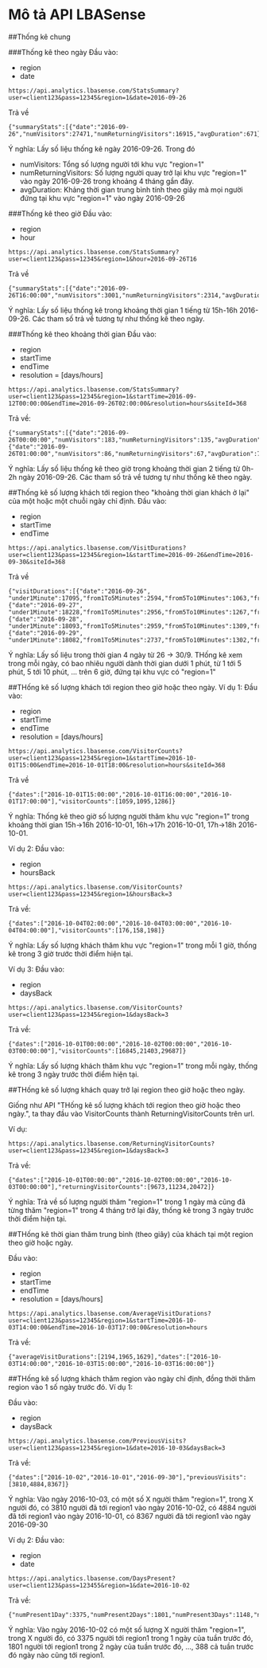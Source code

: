 # Mô tả API LBASense

##Thống kê chung

###Thống kê theo ngày
Đầu vào: 
  - region
  - date
  
```
https://api.analytics.lbasense.com/StatsSummary?user=client123&pass=12345&region=1&date=2016-09-26
```

Trả về 

```
{"summaryStats":[{"date":"2016-09-26","numVisitors":27471,"numReturningVisitors":16915,"avgDuration":671}]}
```

Ý nghĩa: Lấy số liệu thống kê ngày 2016-09-26. Trong đó
  - numVisitors: Tổng số lượng người tới khu vực "region=1"
  - numReturningVisitors: Số lượng người quay trở lại khu vực "region=1" vào ngày 2016-09-26 trong khoảng 4 tháng gần đây.
  - avgDuration: Khảng thời gian trung bình tính theo giây mà mọi người đứng tại khu vực "region=1" vào ngày 2016-09-26
  
###Thống kê theo giờ
Đầu vào: 
  - region
  - hour

```
https://api.analytics.lbasense.com/StatsSummary?user=client123&pass=12345&region=1&hour=2016-09-26T16
```

Trả về 

```
{"summaryStats":[{"date":"2016-09-26T16:00:00","numVisitors":3001,"numReturningVisitors":2314,"avgDuration":1308}]}
```

Ý nghĩa: Lấy số liệu thống kê trong khoảng thời gian 1 tiếng từ 15h-16h 2016-09-26. Các tham số trả về tương tự như thống kê theo ngày.

###Thống kê theo khoảng thời gian
Đầu vào: 
  - region
  - startTime
  - endTime
  - resolution = [days/hours]
```
https://api.analytics.lbasense.com/StatsSummary?user=client123&pass=12345&region=1&startTime=2016-09-12T00:00:00&endTime=2016-09-26T02:00:00&resolution=hours&siteId=368
```
Trả về:

```
{"summaryStats":[{"date":"2016-09-26T00:00:00","numVisitors":183,"numReturningVisitors":135,"avgDuration":3800},{"date":"2016-09-26T01:00:00","numVisitors":86,"numReturningVisitors":67,"avgDuration":7983}]}
```

Ý nghĩa: Lấy số liệu thống kê theo giờ trong khoảng thời gian 2 tiếng từ 0h-2h ngày 2016-09-26. Các tham số trả về tương tự như thống kê theo ngày.

##Thống kê số lượng khách tới region theo "khoảng thời gian khách ở lại" của một hoặc một chuỗi ngày chỉ định.
Đầu vào: 
  - region
  - startTime
  - endTime
  
```
https://api.analytics.lbasense.com/VisitDurations?user=client123&pass=12345&region=1&startTime=2016-09-26&endTime=2016-09-30&siteId=368
```

Trả về

```
{"visitDurations":[{"date":"2016-09-26",
"under1Minute":17095,"from1To5Minutes":2594,"from5To10Minutes":1063,"from10To20Minutes":1265,"from20To40Minutes":1266,"from40To60Minutes":450,"from60To90Minutes":370,"from90To120Minutes":235,"from2To3Hours":205,"from3To4Hours":115,"from4To6Hours":72,"over6Hours":101},{"date":"2016-09-27",
"under1Minute":18228,"from1To5Minutes":2956,"from5To10Minutes":1267,"from10To20Minutes":1497,"from20To40Minutes":1543,"from40To60Minutes":657,"from60To90Minutes":561,"from90To120Minutes":340,"from2To3Hours":429,"from3To4Hours":167,"from4To6Hours":170,"over6Hours":154},{"date":"2016-09-28",
"under1Minute":18093,"from1To5Minutes":2959,"from5To10Minutes":1309,"from10To20Minutes":1507,"from20To40Minutes":1590,"from40To60Minutes":666,"from60To90Minutes":531,"from90To120Minutes":377,"from2To3Hours":396,"from3To4Hours":167,"from4To6Hours":166,"over6Hours":137},{"date":"2016-09-29",
"under1Minute":18082,"from1To5Minutes":2737,"from5To10Minutes":1302,"from10To20Minutes":1521,"from20To40Minutes":1514,"from40To60Minutes":602,"from60To90Minutes":561,"from90To120Minutes":319,"from2To3Hours":384,"from3To4Hours":180,"from4To6Hours":183,"over6Hours":139}]}
```

Ý nghĩa: Lấy số liệu trong thời gian 4 ngày từ 26 -> 30/9. THống kê xem trong mỗi ngày, có bao nhiêu người dành thời gian dưới 1 phút, từ 1 tới 5 phút, 5 tới 10 phút, ... trên 6 giờ, đứng tại khu vực có "region=1"

##THống kê số lượng khách tới region theo giờ hoặc theo ngày.
Ví dụ 1:
Đầu vào:
  - region
  - startTime
  - endTime
  - resolution = [days/hours]

```
https://api.analytics.lbasense.com/VisitorCounts?user=client123&pass=12345&region=1&startTime=2016-10-01T15:00&endTime=2016-10-01T18:00&resolution=hours&siteId=368
```
Trả về

```
{"dates":["2016-10-01T15:00:00","2016-10-01T16:00:00","2016-10-01T17:00:00"],"visitorCounts":[1059,1095,1286]}
```

Ý nghĩa: Thống kê theo giờ số  lượng người thăm khu vực "region=1" trong khoảng thời gian 15h->16h 2016-10-01, 16h->17h 2016-10-01, 17h->18h 2016-10-01.

Ví dụ 2:
Đầu vào:
  - region
  - hoursBack
  
```
https://api.analytics.lbasense.com/VisitorCounts?user=client123&pass=12345&region=1&hoursBack=3
```
Trả về:

```
{"dates":["2016-10-04T02:00:00","2016-10-04T03:00:00","2016-10-04T04:00:00"],"visitorCounts":[176,158,198]}
```

Ý nghĩa: Lấy số lượng khách thăm khu vực "region=1" trong mỗi 1 giờ, thống kê trong 3 giờ trước thời điểm hiện tại.

Ví dụ 3:
Đầu vào:
  - region
  - daysBack
  
```
https://api.analytics.lbasense.com/VisitorCounts?user=client123&pass=12345&region=1&daysBack=3
```
Trả về:

```
{"dates":["2016-10-01T00:00:00","2016-10-02T00:00:00","2016-10-03T00:00:00"],"visitorCounts":[16845,21403,29687]}
```

Ý nghĩa: Lấy số lượng khách thăm khu vực "region=1" trong mỗi ngày, thống kê trong 3 ngày trước thời điểm hiện tại.

##THống kê số lượng khách quay trở lại region theo giờ hoặc theo ngày.

Giống như API "THống kê số lượng khách tới region theo giờ hoặc theo ngày.", ta thay đầu vào VisitorCounts thành ReturningVisitorCounts trên url.

Ví dụ:

```
https://api.analytics.lbasense.com/ReturningVisitorCounts?user=client123&pass=12345&region=1&daysBack=3
```

Trả về:

```
{"dates":["2016-10-01T00:00:00","2016-10-02T00:00:00","2016-10-03T00:00:00"],"returningVisitorCounts":[9673,11234,20472]}
```

Ý nghĩa: Trả về số lượng người thăm "region=1" trong 1 ngày mà cũng đã từng thăm "region=1" trong 4 tháng trở lại đây, thống kê trong 3 ngày trước thời điểm hiện tại.

##THống kê thời gian thăm trung bình (theo giây) của khách tại một region theo giờ hoặc ngày.

Đầu vào:
  - region
  - startTime
  - endTime
  - resolution = [days/hours]

```
https://api.analytics.lbasense.com/AverageVisitDurations?user=client123&pass=12345&region=1&startTime=2016-10-03T14:00:00&endTime=2016-10-03T17:00:00&resolution=hours
```

Trả về:

```
{"averageVisitDurations":[2194,1965,1629],"dates":["2016-10-03T14:00:00","2016-10-03T15:00:00","2016-10-03T16:00:00"]}
```

##THống kê số lượng khách thăm region vào ngày chỉ định, đồng thời thăm region vào 1 số ngày trước đó.
Ví dụ 1:

Đầu vào:
  - region
  - daysBack
  
```
https://api.analytics.lbasense.com/PreviousVisits?user=client123&pass=12345&region=1&date=2016-10-03&daysBack=3
```
Trả về:

```
{"dates":["2016-10-02","2016-10-01","2016-09-30"],"previousVisits":[3810,4884,8367]}
```
Ý nghĩa: Vào ngày 2016-10-03, có một số X người thăm "region=1", trong X người đó, có 3810 người đã tới region1 vào ngày 2016-10-02, có 4884 người đã tới region1 vào ngày 2016-10-01, có 8367 người đã tới region1 vào ngày 2016-09-30

Ví dụ 2:
Đầu vào:
  - region
  - date

```
https://api.analytics.lbasense.com/DaysPresent?user=client123&pass=123455&region=1&date=2016-10-02
```

Trả về:

```
{"numPresent1Day":3375,"numPresent2Days":1801,"numPresent3Days":1148,"numPresent4Days":952,"numPresent5Days":768,"numPresent6Days":576,"numPresentAll7Days":388}
```

Ý nghĩa: Vào ngày 2016-10-02 có một số lượng X người thăm "region=1", trong X người đó, có 3375 người tới region1 trong 1 ngày của tuần trước đó, 1801 người tới region1 trong 2 ngày của tuần trước đó, ..., 388 cả tuần trước đó ngày nào cũng tới region1. 
